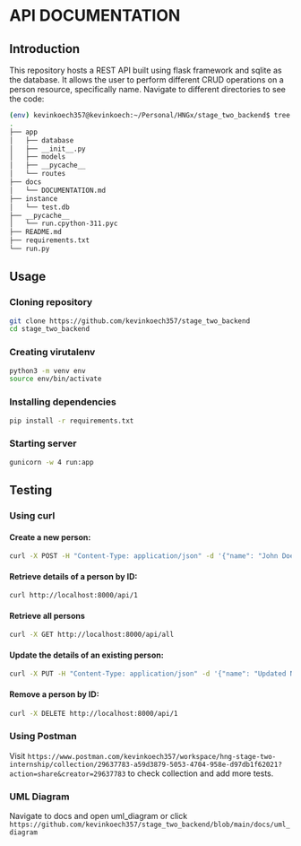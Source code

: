 # API DOCUMENTATION

## Introduction
This repository hosts a REST API built using flask framework and sqlite as the database. It allows the user to perform different CRUD operations on a person resource, specifically name. Navigate to different directories to see the code:

```bash
(env) kevinkoech357@kevinkoech:~/Personal/HNGx/stage_two_backend$ tree -L 2
.
├── app
│   ├── database
│   ├── __init__.py
│   ├── models
│   ├── __pycache__
│   └── routes
├── docs
│   └── DOCUMENTATION.md
├── instance
│   └── test.db
├── __pycache__
│   └── run.cpython-311.pyc
├── README.md
├── requirements.txt
└── run.py
```

## Usage
### Cloning repository
```bash
git clone https://github.com/kevinkoech357/stage_two_backend
cd stage_two_backend
```
### Creating virutalenv
```bash
python3 -m venv env
source env/bin/activate
```
### Installing dependencies
```bash
pip install -r requirements.txt
```
### Starting server
```bash
gunicorn -w 4 run:app
```

## Testing
### Using curl
#### Create a new person:
```bash
curl -X POST -H "Content-Type: application/json" -d '{"name": "John Doe"}' http://localhost:8000/api
```
#### Retrieve details of a person by ID:
```bash
curl http://localhost:8000/api/1
```
#### Retrieve all persons
```bash
curl -X GET http://localhost:8000/api/all
```
#### Update the details of an existing person:
```bash
curl -X PUT -H "Content-Type: application/json" -d '{"name": "Updated Name"}' http://localhost:8000/api/1
```
#### Remove a person by ID:
```bash
curl -X DELETE http://localhost:8000/api/1
```
### Using Postman
Visit ```https://www.postman.com/kevinkoech357/workspace/hng-stage-two-internship/collection/29637783-a59d3879-5053-4704-958e-d97db1f62021?action=share&creator=29637783``` to check collection and add more tests.

### UML Diagram
Navigate to docs and open uml_diagram or click ```https://github.com/kevinkoech357/stage_two_backend/blob/main/docs/uml_diagram```
